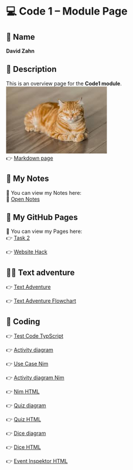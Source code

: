 # 💻 Code 1 – Module Page

## 👤 Name
**David Zahn**

## 📄 Description
This is an overview page for the **Code1 module**.  
![Module Preview](./Unbenannt.jpg)  
👉 [Markdown page](https://davidz1407.github.io/Code1/Markdown_page/)  

## 🧾 My Notes
📖 You can view my Notes here:  
🐛 [Open Notes](https://davidz1407.github.io/Code1/Diary/index.html)  

## 🔗 My GitHub Pages
📄 You can view my Pages here:  
👉 [Task 2](https://davidz1407.github.io/Code1/Task_2_HTML/Test.html)  

👉 [Website Hack](https://davidz1407.github.io/Code1/Task_3_CSS/index.html)  

## 🧙‍♂️ Text adventure

👉 [Text Adventure](https://th3d0c0.github.io/Code1/TextAdventure/Parent.html)  

👉 [Text Adventure Flowchart](https://github.com/Th3D0c0/Code1/blob/TextAdventure/TextAdventure/Images/TextAdventureFlowChart.png)  


## 👾 Coding

👉 [Test Code TypScript](https://davidz1407.github.io/Code1/Task_4_Coding)  

👉 [Activity diagram](https://github.com/DavidZ1407/Code1/blob/main/Task_4_Coding/Diagramm.drawio.png)   

👉 [Use Case Nim](https://github.com/DavidZ1407/Code1/blob/main/Task_4_Coding/Use_Case_Nim.png)  

👉 [Activity diagram Nim](https://github.com/DavidZ1407/Code1/blob/main/Task_4_Coding/activity_diagram_nim.png)  

👉 [Nim HTML](https://davidz1407.github.io/Code1/Task_4_Coding/nim.html) 

👉 [Quiz diagram](https://github.com/DavidZ1407/Code1/blob/main/Task_4_Coding/Quiz/diagramm_quiz.png) 

👉 [Quiz HTML](https://davidz1407.github.io/Code1/Task_4_Coding/Quiz/quiz.html) 

👉 [Dice diagram](https://github.com/DavidZ1407/Code1/blob/main/Task_4_Coding/dice_roll/diagramm_dice.png) 

👉 [Dice HTML](https://davidz1407.github.io/Code1/Task_4_Coding/dice_roll/dice.html) 

👉 [Event Inspektor HTML](https://davidz1407.github.io/Code1/Task_4_Coding/Event_Inspector/event_inspector.html) 

